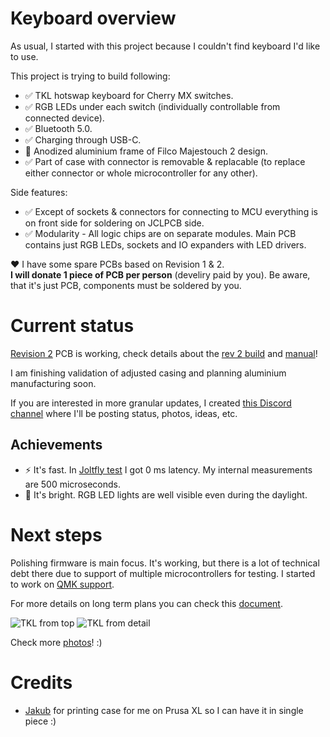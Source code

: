 # Keyboard overview
As usual, I started with this project because I couldn't find keyboard I'd like to use.

This project is trying to build following:
- :white_check_mark: TKL hotswap keyboard for Cherry MX switches.
- :white_check_mark: RGB LEDs under each switch (individually controllable from connected device).
- :white_check_mark: Bluetooth 5.0.
- :white_check_mark: Charging through USB-C.
- :construction: Anodized aluminium frame of Filco Majestouch 2 design.
- :white_check_mark: Part of case with connector is removable & replacable (to replace either connector or whole microcontroller for any other).

Side features:
- :white_check_mark: Except of sockets & connectors for connecting to MCU everything is on front side for soldering on JCLPCB side.
- :white_check_mark: Modularity - All logic chips are on separate modules. Main PCB contains just RGB LEDs, sockets and IO expanders with LED drivers.

❤️ I have some spare PCBs based on Revision 1 & 2. <br/>
**I will donate 1 piece of PCB per person** (develiry paid by you). Be aware, that it's just PCB, components must be soldered by you.

# Current status
[Revision 2](changelog.md) PCB is working, check details about the [rev 2 build](docs/revisions/rev2.md) and [manual](./docs/manual.md)!

I am finishing validation of adjusted casing and planning aluminium manufacturing soon.

If you are interested in more granular updates, I created [this Discord channel](https://discord.com/channels/1029883759740334140/1029884160967442452) where I'll be posting status, photos, ideas, etc.

## Achievements
- :zap: It's fast. In [Joltfly test](./docs/images/joltfly_rev_1.png) I got 0 ms latency. My internal measurements are 500 microseconds.
- :high_brightness: It's bright. RGB LED lights are well visible even during the daylight.

# Next steps
Polishing firmware is main focus. It's working, but there is a lot of technical debt there due to support of multiple microcontrollers for testing.
I started to work on [QMK support](https://github.com/vladimir-aubrecht/qmk_firmware/tree/xboard/keyboards/xboard).

For more details on long term plans you can check this [document](./docs/future.md).

![TKL from top](./docs/images/tkl_rev_2_top.jpg)
![TKL from detail](./docs/images/tkl_rev_2_detail.jpg)

Check more [photos](./docs/gallery.md)! :)

# Credits

- [Jakub](https://www.printables.com/@null) for printing case for me on Prusa XL so I can have it in single piece :)
